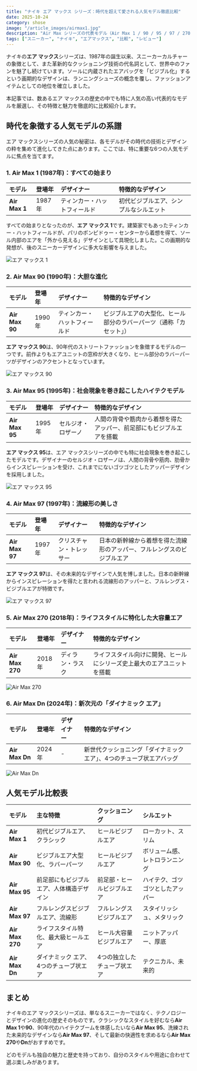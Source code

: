 ```yaml
---
title: "ナイキ エア マックス シリーズ：時代を超えて愛される人気モデル徹底比較"
date: 2025-10-24
category: shose
image: "/article_images/airmax1.jpg"
description: "Air Max シリーズの代表モデル（Air Max 1 / 90 / 95 / 97 / 270 / Dn）を選び、各モデルの特徴と歴史を比較します。"
tags: ["スニーカー", "ナイキ", "エアマックス", "比較", "レビュー"]
---
```


ナイキの**エア マックス**シリーズは、1987年の誕生以来、スニーカーカルチャーの象徴として、また革新的なクッショニング技術の代名詞として、世界中のファンを魅了し続けています。ソールに内蔵されたエアバッグを「ビジブル化」するという画期的なデザインは、ランニングシューズの概念を覆し、ファッションアイテムとしての地位を確立しました。

本記事では、数あるエア マックスの歴史の中でも特に人気の高い代表的なモデルを厳選し、その特徴と魅力を徹底的に比較紹介します。

## 時代を象徴する人気モデルの系譜

エア マックスシリーズの人気の秘密は、各モデルがその時代の技術とデザインの粋を集めて進化してきた点にあります。ここでは、特に重要な6つの人気モデルに焦点を当てます。

### 1. Air Max 1 (1987年)：すべての始まり

| モデル        | 登場年 | デザイナー                   | 特徴的なデザイン                       |
| :------------ | :----- | :--------------------------- | :------------------------------------- |
| **Air Max 1** | 1987年 | ティンカー・ハットフィールド | 初代ビジブルエア、シンプルなシルエット |

すべての始まりとなったのが、**エア マックス 1**です。建築家でもあったティンカー・ハットフィールドが、パリのポンピドゥー・センターから着想を得て、ソール内部のエアを「外から見える」デザインとして具現化しました。この画期的な発想が、後のスニーカーデザインに多大な影響を与えました。

![エア マックス 1](/article_images/airmax1.jpg)

### 2. Air Max 90 (1990年)：大胆な進化

| モデル         | 登場年 | デザイナー                   | 特徴的なデザイン                                                   |
| :------------- | :----- | :--------------------------- | :----------------------------------------------------------------- |
| **Air Max 90** | 1990年 | ティンカー・ハットフィールド | ビジブルエアの大型化、ヒール部分のラバーパーツ（通称「カセット」） |

**エア マックス 90**は、90年代のストリートファッションを象徴するモデルの一つです。前作よりもエアユニットの窓枠が大きくなり、ヒール部分のラバーパーツがデザインのアクセントとなっています。

![エア マックス 90](/article_images/airmax90.jpg)

### 3. Air Max 95 (1995年)：社会現象を巻き起こしたハイテクモデル

| モデル         | 登場年 | デザイナー         | 特徴的なデザイン                                                     |
| :------------- | :----- | :----------------- | :------------------------------------------------------------------- |
| **Air Max 95** | 1995年 | セルジオ・ロザーノ | 人間の背骨や筋肉から着想を得たアッパー、前足部にもビジブルエアを搭載 |

**エア マックス 95**は、エア マックスシリーズの中でも特に社会現象を巻き起こしたモデルです。デザイナーのセルジオ・ロザーノは、人間の背骨や筋肉、肋骨からインスピレーションを受け、これまでにないゴツゴツとしたアッパーデザインを採用しました。

![エア マックス 95](/article_images/airmax95.jpg)

### 4. Air Max 97 (1997年)：流線形の美しさ

| モデル         | 登場年 | デザイナー               | 特徴的なデザイン                                                       |
| :------------- | :----- | :----------------------- | :--------------------------------------------------------------------- |
| **Air Max 97** | 1997年 | クリスチャン・トレッサー | 日本の新幹線から着想を得た流線形のアッパー、フルレングスのビジブルエア |

**エア マックス 97**は、その未来的なデザインで人気を博しました。日本の新幹線からインスピレーションを得たと言われる流線形のアッパーと、フルレングス・ビジブルエアが特徴です。

![エア マックス 97](/article_images/airmax97.jpg)

### 5. Air Max 270 (2018年)：ライフスタイルに特化した大容量エア

| モデル          | 登場年 | デザイナー       | 特徴的なデザイン                                                       |
| :-------------- | :----- | :--------------- | :--------------------------------------------------------------------- |
| **Air Max 270** | 2018年 | ディラン・ラスク | ライフスタイル向けに開発、ヒールにシリーズ史上最大のエアユニットを搭載 |

![Air Max 270](/article_images/airmax270.jpg)

### 6. Air Max Dn (2024年)：新次元の「ダイナミック エア」

| モデル         | 登場年 | デザイナー | 特徴的なデザイン                                                     |
| :------------- | :----- | :--------- | :------------------------------------------------------------------- |
| **Air Max Dn** | 2024年 | -          | 新世代クッショニング「ダイナミック エア」、4つのチューブ状エアバッグ |

![Air Max Dn](/article_images/airmaxdn.jpg)

## 人気モデル比較表

| モデル          | 主な特徴                                 | クッショニング              | シルエット                       |
| :-------------- | :--------------------------------------- | :-------------------------- | :------------------------------- |
| **Air Max 1**   | 初代ビジブルエア、クラシック             | ヒールビジブルエア          | ローカット、スリム               |
| **Air Max 90**  | ビジブルエア大型化、ラバーパーツ         | ヒールビジブルエア          | ボリューム感、レトロランニング   |
| **Air Max 95**  | 前足部にもビジブルエア、人体構造デザイン | 前足部・ヒールビジブルエア  | ハイテク、ゴツゴツとしたアッパー |
| **Air Max 97**  | フルレングスビジブルエア、流線形         | フルレングスビジブルエア    | スタイリッシュ、メタリック       |
| **Air Max 270** | ライフスタイル特化、最大級ヒールエア     | ヒール大容量ビジブルエア    | ニットアッパー、厚底             |
| **Air Max Dn**  | ダイナミック エア、4つのチューブ状エア   | 4つの独立したチューブ状エア | テクニカル、未来的               |

## まとめ

ナイキのエア マックスシリーズは、単なるスニーカーではなく、テクノロジーとデザインの進化の歴史そのものです。クラシックなスタイルを好むなら**Air Max 1**や**90**、90年代のハイテクブームを体感したいなら**Air Max 95**、洗練された未来的なデザインなら**Air Max 97**、そして最新の快適性を求めるなら**Air Max 270**や**Dn**がおすすめです。

どのモデルも独自の魅力と歴史を持っており、自分のスタイルや用途に合わせて選ぶ楽しみがあります。
